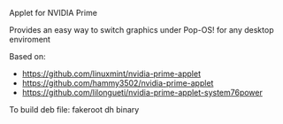 Applet for NVIDIA Prime

Provides an easy way to switch graphics under Pop-OS! for any desktop enviroment

Based on:
 * https://github.com/linuxmint/nvidia-prime-applet
 * https://github.com/hammy3502/nvidia-prime-applet
 * https://github.com/lilongueti/nvidia-prime-applet-system76power

To build deb file:
fakeroot dh binary

